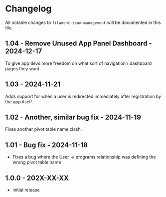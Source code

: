 # Changelog

All notable changes to `filament-team-management` will be documented in this file.

## 1.04 - Remove Unused App Panel Dashboard - 2024-12-17

To give app  devs more freedom on what sort of navigation / dashboard pages they want.

## 1.03 - 2024-11-21

Adds support for when a user is redirected immediately after registration by the app itself.

## 1.02 - Another, similar bug fix - 2024-11-19

Fixes another pivot table name clash.

## 1.01 - Bug fix - 2024-11-18

- Fixes a bug where the User -> programs relationship was defining the wrong pivot table name

## 1.0.0 - 202X-XX-XX

- initial release
